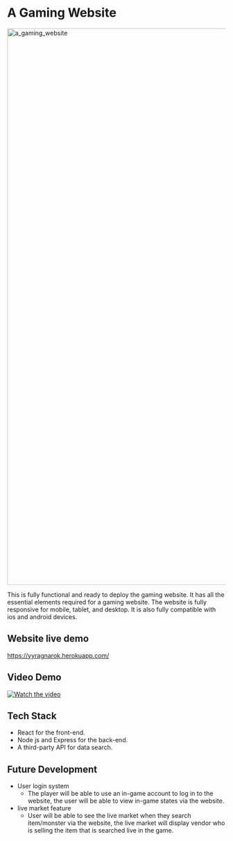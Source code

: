 # A Gaming Website

<img width="1280" alt="a_gaming_website" src="https://i.ibb.co/Zdk28yL/capstone-demo-001.jpg">

This is fully functional and ready to deploy the gaming website. It has all the essential elements required for a gaming website. The website is fully responsive for mobile, tablet, and desktop. It is also fully compatible with ios and android devices.

## Website live demo

https://yyragnarok.herokuapp.com/

## Video Demo

[![Watch the video](https://i.ibb.co/Zdk28yL/capstone-demo-001.jpg)](https://youtu.be/LJzT-5FDwyo)

## Tech Stack

- React for the front-end.
- Node js and Express for the back-end.
- A third-party API for data search.

## Future Development

- User login system
  - The player will be able to use an in-game account to log in to the website, the user will be able to view in-game states via the website.
- live market feature
  - User will be able to see the live market when they search item/monster via the website, the live market will display vendor who is selling the item that is searched live in the game.
